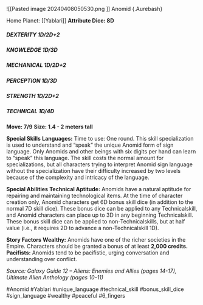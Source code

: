 ![[Pasted image 20240408050530.png ]]
Anomid {.Aurebash}

Home Planet: [[Yablari]]
**Attribute Dice: 8D**
##### DEXTERITY 1D/2D+2
##### KNOWLEDGE 1D/3D
##### MECHANICAL 1D/2D+2
##### PERCEPTION 1D/3D
##### STRENGTH 1D/2D+2
##### TECHNICAL 1D/4D
**Move: 7/9**
**Size: 1.4 - 2 meters tall**

**Special Skills**
**Languages:** Time to use: One round. This skill specialization is used to understand and “speak” the unique Anomid form of sign language. Only Anomids and other beings with six digits per hand can learn to “speak” this language. The skill costs the normal amount for specializations, but all characters trying to interpret Anomid sign language without the specialization have their difficulty increased by two levels because of the complexity and intricacy of the language.

**Special Abilities**
**Technical Aptitude:** Anomids have a natural aptitude for repairing and maintaining technological items. At the time of character creation only, Anomid characters get 6D bonus skill dice (in addition to the normal 7D skill dice). These bonus dice can be applied to any Technicalskill, and Anomid characters can place up to 3D in any beginning Technicalskill. These bonus skill dice can be applied to non-Technicalskills, but at half value (i.e., it requires 2D to advance a non-Technicalskill 1D).

**Story Factors**
**Wealthy:** Anomids have one of the richer societies in the Empire. Characters should be granted a bonus of at least **2,000 credits.**
**Pacifists:** Anomids tend to be pacifistic, urging conversation and understanding over conflict.

*Source: Galaxy Guide 12 – Aliens: Enemies and Allies* *(pages 14-17), Ultimate Alien Anthology (pages 10-11)*

#Anomid #Yablari #unique_language #technical_skill #bonus_skill_dice #sign_language #wealthy #peaceful #6_fingers